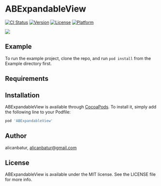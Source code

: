 # ABExpandableView

[![CI Status](http://img.shields.io/travis/alicanbatur/ABExpandableView.svg?style=flat)](https://travis-ci.org/alicanbatur/ABExpandableView)
[![Version](https://img.shields.io/cocoapods/v/ABExpandableView.svg?style=flat)](http://cocoapods.org/pods/ABExpandableView)
[![License](https://img.shields.io/cocoapods/l/ABExpandableView.svg?style=flat)](http://cocoapods.org/pods/ABExpandableView)
[![Platform](https://img.shields.io/cocoapods/p/ABExpandableView.svg?style=flat)](http://cocoapods.org/pods/ABExpandableView)


<a href="https://gfycat.com/RipeUnhappyDamselfly"><img src="https://thumbs.gfycat.com/RipeUnhappyDamselfly-size_restricted.gif"/></a>


## Example

To run the example project, clone the repo, and run `pod install` from the Example directory first.

## Requirements

## Installation

ABExpandableView is available through [CocoaPods](http://cocoapods.org). To install
it, simply add the following line to your Podfile:

```ruby
pod 'ABExpandableView'
```

## Author

alicanbatur, alicanbatur@gmail.com

## License

ABExpandableView is available under the MIT license. See the LICENSE file for more info.
